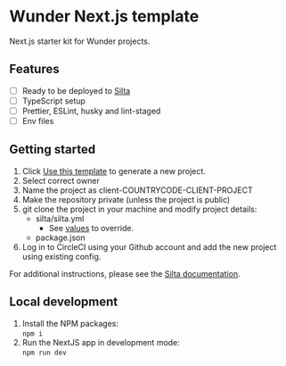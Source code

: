 # Wunder Next.js template

Next.js starter kit for Wunder projects.

## Features

- [ ] Ready to be deployed to [Silta](https://github.com/wunderio/silta)
- [ ] TypeScript setup
- [ ] Prettier, ESLint, husky and lint-staged
- [ ] Env files 
## Getting started

1. Click [Use this template](https://github.com/wunderio/nextjs-project/generate) to generate a new project.
2. Select correct owner
3. Name the project as client-COUNTRYCODE-CLIENT-PROJECT
4. Make the repository private (unless the project is public)
5. git clone the project in your machine and modify project details:
   - silta/silta.yml
     - See [values](https://github.com/wunderio/charts/blob/master/drupal/values.yaml) to override.
   - package.json
6. Log in to CircleCI using your Github account and add the new project using existing config.

For additional instructions, please see the [Silta documentation](https://github.com/wunderio/silta).

## Local development

1. Install the NPM packages:  
   `npm i`
2. Run the NextJS app in development mode:  
   `npm run dev`
